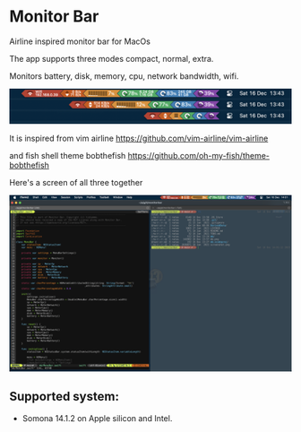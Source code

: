 # Monitor Bar

Airline inspired monitor bar for MacOs 

The app supports three modes compact, normal, extra.

Monitors battery, disk, memory, cpu, network bandwidth, wifi.

![img](https://github.com/tidiemme/monitorbar/blob/main/mb.png)

It is inspired from vim airline https://github.com/vim-airline/vim-airline

and fish shell theme bobthefish https://github.com/oh-my-fish/theme-bobthefish

Here's a screen of all three together

![img](https://github.com/tidiemme/monitorbar/blob/main/screenshot.png)

## Supported system:
 - Somona 14.1.2 on Apple silicon and Intel. 
